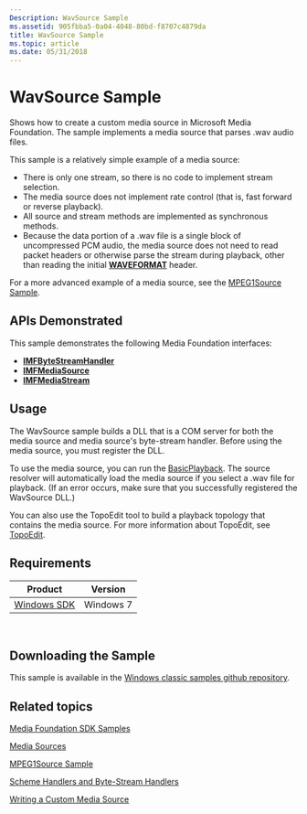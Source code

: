 ```yaml
---
Description: WavSource Sample
ms.assetid: 905fbba5-0a04-4048-80bd-f8707c4879da
title: WavSource Sample
ms.topic: article
ms.date: 05/31/2018
---
```


# WavSource Sample

Shows how to create a custom media source in Microsoft Media Foundation. The sample implements a media source that parses .wav audio files.

This sample is a relatively simple example of a media source:

-   There is only one stream, so there is no code to implement stream selection.
-   The media source does not implement rate control (that is, fast forward or reverse playback).
-   All source and stream methods are implemented as synchronous methods.
-   Because the data portion of a .wav file is a single block of uncompressed PCM audio, the media source does not need to read packet headers or otherwise parse the stream during playback, other than reading the initial [**WAVEFORMAT**](/windows/win32/api/mmreg/ns-mmreg-waveformat) header.

For a more advanced example of a media source, see the [MPEG1Source Sample](mpeg1source-sample.md).

## APIs Demonstrated

This sample demonstrates the following Media Foundation interfaces:

-   [**IMFByteStreamHandler**](/windows/desktop/api/mfidl/nn-mfidl-imfbytestreamhandler)
-   [**IMFMediaSource**](/windows/desktop/api/mfidl/nn-mfidl-imfmediasource)
-   [**IMFMediaStream**](/windows/desktop/api/mfidl/nn-mfidl-imfmediastream)

## Usage

The WavSource sample builds a DLL that is a COM server for both the media source and media source's byte-stream handler. Before using the media source, you must register the DLL.

To use the media source, you can run the [BasicPlayback](/previous-versions//bb970475(v=vs.85)). The source resolver will automatically load the media source if you select a .wav file for playback. (If an error occurs, make sure that you successfully registered the WavSource DLL.)

You can also use the TopoEdit tool to build a playback topology that contains the media source. For more information about TopoEdit, see [TopoEdit](topoedit.md).

## Requirements



| Product                                                        | Version   |
|----------------------------------------------------------------|-----------|
| [Windows SDK](https://msdn.microsoft.com/windowsvista/bb980924.aspx) | Windows 7 |



 

## Downloading the Sample

This sample is available in the [Windows classic samples github repository](https://github.com/Microsoft/Windows-classic-samples/tree/master/Samples/Win7Samples/multimedia/mediafoundation/wavsource).

## Related topics

<dl> <dt>

[Media Foundation SDK Samples](media-foundation-sdk-samples.md)
</dt> <dt>

[Media Sources](media-sources.md)
</dt> <dt>

[MPEG1Source Sample](mpeg1source-sample.md)
</dt> <dt>

[Scheme Handlers and Byte-Stream Handlers](scheme-handlers-and-byte-stream-handlers.md)
</dt> <dt>

[Writing a Custom Media Source](writing-a-custom-media-source.md)
</dt> </dl>

 

 